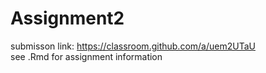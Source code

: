 # Assignment2
submisson link:
https://classroom.github.com/a/uem2UTaU
<br> see .Rmd for assignment information 
